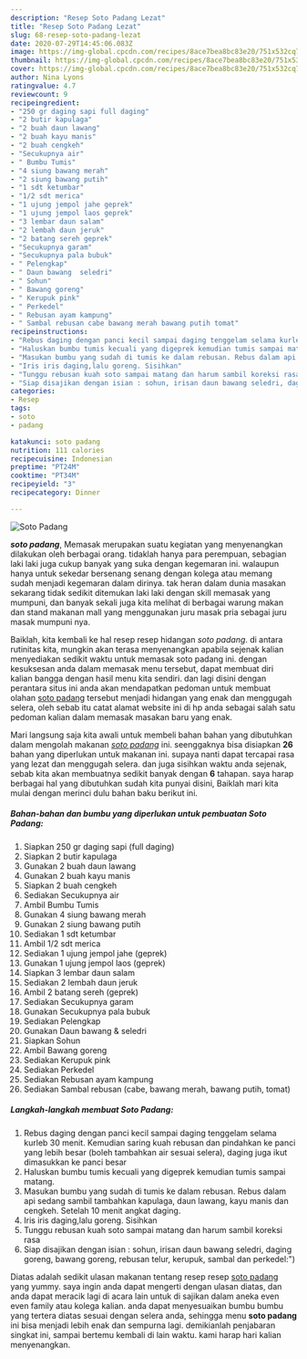 ```yaml
---
description: "Resep Soto Padang Lezat"
title: "Resep Soto Padang Lezat"
slug: 68-resep-soto-padang-lezat
date: 2020-07-29T14:45:06.083Z
image: https://img-global.cpcdn.com/recipes/8ace7bea8bc83e20/751x532cq70/soto-padang-foto-resep-utama.jpg
thumbnail: https://img-global.cpcdn.com/recipes/8ace7bea8bc83e20/751x532cq70/soto-padang-foto-resep-utama.jpg
cover: https://img-global.cpcdn.com/recipes/8ace7bea8bc83e20/751x532cq70/soto-padang-foto-resep-utama.jpg
author: Nina Lyons
ratingvalue: 4.7
reviewcount: 9
recipeingredient:
- "250 gr daging sapi full daging"
- "2 butir kapulaga"
- "2 buah daun lawang"
- "2 buah kayu manis"
- "2 buah cengkeh"
- "Secukupnya air"
- " Bumbu Tumis"
- "4 siung bawang merah"
- "2 siung bawang putih"
- "1 sdt ketumbar"
- "1/2 sdt merica"
- "1 ujung jempol jahe geprek"
- "1 ujung jempol laos geprek"
- "3 lembar daun salam"
- "2 lembah daun jeruk"
- "2 batang sereh geprek"
- "Secukupnya garam"
- "Secukupnya pala bubuk"
- " Pelengkap"
- " Daun bawang  seledri"
- " Sohun"
- " Bawang goreng"
- " Kerupuk pink"
- " Perkedel"
- " Rebusan ayam kampung"
- " Sambal rebusan cabe bawang merah bawang putih tomat"
recipeinstructions:
- "Rebus daging dengan panci kecil sampai daging tenggelam selama kurleb 30 menit. Kemudian saring kuah rebusan dan pindahkan ke panci yang lebih besar (boleh tambahkan air sesuai selera), daging juga ikut dimasukkan ke panci besar"
- "Haluskan bumbu tumis kecuali yang digeprek kemudian tumis sampai matang."
- "Masukan bumbu yang sudah di tumis ke dalam rebusan. Rebus dalam api sedang sambil tambahkan kapulaga, daun lawang, kayu manis dan cengkeh. Setelah 10 menit angkat daging."
- "Iris iris daging,lalu goreng. Sisihkan"
- "Tunggu rebusan kuah soto sampai matang dan harum sambil koreksi rasa"
- "Siap disajikan dengan isian : sohun, irisan daun bawang seledri, daging goreng, bawang goreng, rebusan telur, kerupuk, sambal dan perkedel:&#34;)"
categories:
- Resep
tags:
- soto
- padang

katakunci: soto padang 
nutrition: 111 calories
recipecuisine: Indonesian
preptime: "PT24M"
cooktime: "PT34M"
recipeyield: "3"
recipecategory: Dinner

---
```



![Soto Padang](https://img-global.cpcdn.com/recipes/8ace7bea8bc83e20/751x532cq70/soto-padang-foto-resep-utama.jpg)

<b><i>soto padang</i></b>, Memasak merupakan suatu kegiatan yang menyenangkan dilakukan oleh berbagai orang. tidaklah hanya para perempuan, sebagian laki laki juga cukup banyak yang suka dengan kegemaran ini. walaupun hanya untuk sekedar bersenang senang dengan kolega atau memang sudah menjadi kegemaran dalam dirinya. tak heran dalam dunia masakan sekarang tidak sedikit ditemukan laki laki dengan skill memasak yang mumpuni, dan banyak sekali juga kita melihat di berbagai warung makan dan stand makanan mall yang menggunakan juru masak pria sebagai juru masak mumpuni nya.



Baiklah, kita kembali ke hal resep resep hidangan <i>soto padang</i>. di antara rutinitas kita, mungkin akan terasa menyenangkan apabila sejenak kalian menyediakan sedikit waktu untuk memasak soto padang ini. dengan kesuksesan anda dalam memasak menu tersebut, dapat membuat diri kalian bangga dengan hasil menu kita sendiri. dan lagi disini dengan perantara situs ini anda akan mendapatkan pedoman untuk membuat olahan <u>soto padang</u> tersebut menjadi hidangan yang enak dan menggugah selera, oleh sebab itu catat alamat website ini di hp anda sebagai salah satu pedoman kalian dalam memasak masakan baru yang enak.


Mari langsung saja kita awali untuk membeli bahan bahan yang dibutuhkan dalam mengolah makanan <u><i>soto padang</i></u> ini. seenggaknya bisa disiapkan <b>26</b> bahan yang diperlukan untuk makanan ini. supaya nanti dapat tercapai rasa yang lezat dan menggugah selera. dan juga sisihkan waktu anda sejenak, sebab kita akan membuatnya sedikit banyak dengan <b>6</b> tahapan. saya harap berbagai hal yang dibutuhkan sudah kita punyai disini, Baiklah mari kita mulai dengan merinci dulu bahan baku berikut ini.

<!--inarticleads1-->

##### Bahan-bahan dan bumbu yang diperlukan untuk pembuatan Soto Padang:

1. Siapkan 250 gr daging sapi (full daging)
1. Siapkan 2 butir kapulaga
1. Gunakan 2 buah daun lawang
1. Gunakan 2 buah kayu manis
1. Siapkan 2 buah cengkeh
1. Sediakan Secukupnya air
1. Ambil  Bumbu Tumis
1. Gunakan 4 siung bawang merah
1. Gunakan 2 siung bawang putih
1. Sediakan 1 sdt ketumbar
1. Ambil 1/2 sdt merica
1. Sediakan 1 ujung jempol jahe (geprek)
1. Gunakan 1 ujung jempol laos (geprek)
1. Siapkan 3 lembar daun salam
1. Sediakan 2 lembah daun jeruk
1. Ambil 2 batang sereh (geprek)
1. Sediakan Secukupnya garam
1. Gunakan Secukupnya pala bubuk
1. Sediakan  Pelengkap
1. Gunakan  Daun bawang &amp; seledri
1. Siapkan  Sohun
1. Ambil  Bawang goreng
1. Sediakan  Kerupuk pink
1. Sediakan  Perkedel
1. Sediakan  Rebusan ayam kampung
1. Sediakan  Sambal rebusan (cabe, bawang merah, bawang putih, tomat)




<!--inarticleads2-->

##### Langkah-langkah membuat Soto Padang:

1. Rebus daging dengan panci kecil sampai daging tenggelam selama kurleb 30 menit. Kemudian saring kuah rebusan dan pindahkan ke panci yang lebih besar (boleh tambahkan air sesuai selera), daging juga ikut dimasukkan ke panci besar
1. Haluskan bumbu tumis kecuali yang digeprek kemudian tumis sampai matang.
1. Masukan bumbu yang sudah di tumis ke dalam rebusan. Rebus dalam api sedang sambil tambahkan kapulaga, daun lawang, kayu manis dan cengkeh. Setelah 10 menit angkat daging.
1. Iris iris daging,lalu goreng. Sisihkan
1. Tunggu rebusan kuah soto sampai matang dan harum sambil koreksi rasa
1. Siap disajikan dengan isian : sohun, irisan daun bawang seledri, daging goreng, bawang goreng, rebusan telur, kerupuk, sambal dan perkedel:&#34;)




Diatas adalah sedikit ulasan makanan tentang resep resep <u>soto padang</u> yang yummy. saya ingin anda dapat mengerti dengan ulasan diatas, dan anda dapat meracik lagi di acara lain untuk di sajikan dalam aneka even even family atau kolega kalian. anda dapat menyesuaikan bumbu bumbu yang tertera diatas sesuai dengan selera anda, sehingga menu <b>soto padang</b> ini bisa menjadi lebih enak dan sempurna lagi. demikianlah penjabaran singkat ini, sampai bertemu kembali di lain waktu. kami harap hari kalian menyenangkan.
